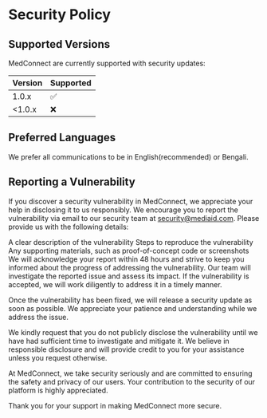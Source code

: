 # Security Policy

## Supported Versions

MedConnect are currently supported with security updates:

| Version | Supported          |
| ------- | ------------------ |
| 1.0.x   | :white_check_mark: |
| <1.0.x   | :x:                |


## Preferred Languages
We prefer all communications to be in English(recommended) or Bengali.

## Reporting a Vulnerability

If you discover a security vulnerability in MedConnect, we appreciate your help in disclosing it to us responsibly. We encourage you to report the vulnerability via email to our security team at security@mediaid.com. Please provide us with the following details:

A clear description of the vulnerability
Steps to reproduce the vulnerability
Any supporting materials, such as proof-of-concept code or screenshots
We will acknowledge your report within 48 hours and strive to keep you informed about the progress of addressing the vulnerability. Our team will investigate the reported issue and assess its impact. If the vulnerability is accepted, we will work diligently to address it in a timely manner.

Once the vulnerability has been fixed, we will release a security update as soon as possible. We appreciate your patience and understanding while we address the issue.

We kindly request that you do not publicly disclose the vulnerability until we have had sufficient time to investigate and mitigate it. We believe in responsible disclosure and will provide credit to you for your assistance unless you request otherwise.

At MedConnect, we take security seriously and are committed to ensuring the safety and privacy of our users. Your contribution to the security of our platform is highly appreciated.

Thank you for your support in making MedConnect more secure.
